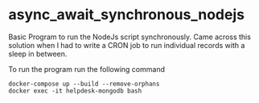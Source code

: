 # async_await_synchronous_nodejs

Basic Program to run the NodeJs script synchronously. Came across this solution when I had to write a CRON job to run individual records with a sleep in between.


To run the program run the following command
```
docker-compose up --build --remove-orphans
docker exec -it helpdesk-mongodb bash
```